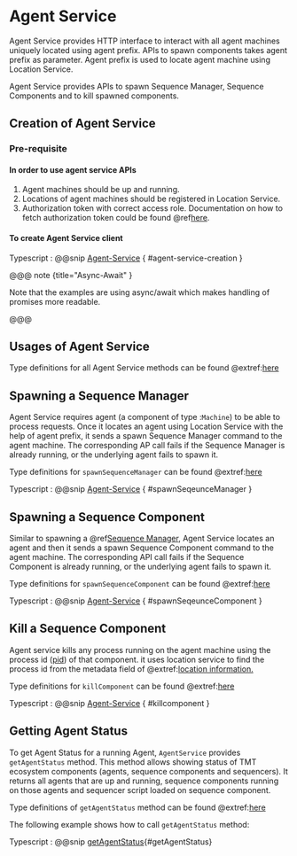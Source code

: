 # Agent Service

Agent Service provides HTTP interface to interact with all agent machines uniquely located using agent prefix.
APIs to spawn components takes agent prefix as parameter. Agent prefix is used to locate agent machine using Location Service.

Agent Service provides APIs to spawn Sequence Manager, Sequence Components and to kill spawned components.

## Creation of Agent Service

### Pre-requisite

#### In order to use agent service APIs

  1. Agent machines should be up and running.
  1. Locations of agent machines should be registered in Location Service.
  1. Authorization token with correct access role.
     Documentation on how to fetch authorization token could be found @ref[here](../aas/auth-components.md).

#### To create Agent Service client

Typescript
:   @@snip [Agent-Service](../../../../example/src/documentation/agent/AgentServiceExamples.ts) { #agent-service-creation }

@@@ note {title="Async-Await" }

Note that the examples are using async/await which makes handling of promises more readable.

@@@

## Usages of Agent Service

Type definitions for all Agent Service methods can be found @extref:[here](ts-docs:interfaces/clients.agentservice.html)

## Spawning a Sequence Manager

Agent Service requires agent (a component of type :`Machine`) to be able to process requests. Once it locates an agent using Location Service with the help of agent prefix, it sends a spawn Sequence Manager command to the agent machine.
The corresponding AP call fails if the Sequence Manager is already running, or the underlying agent fails to spawn it.

Type definitions for `spawnSequenceManager` can be found @extref:[here](ts-docs:interfaces/clients.agentservice.html#spawnsequencemanager)

Typescript
:   @@snip [Agent-Service](../../../../example/src/documentation/agent/AgentServiceExamples.ts) { #spawnSeqeunceManager }

## Spawning a Sequence Component

Similar to spawning a @ref[Sequence Manager](#spawning-a-sequence-manager), Agent Service locates an agent and then it sends a spawn Sequence Component command to the agent machine.
The corresponding API call fails if the Sequence Component is already running, or the underlying agent fails to spawn it.

Type definitions for `spawnSequenceComponent` can be found @extref:[here](ts-docs:interfaces/clients.agentservice.html#spawnsequencecomponent)

Typescript
:   @@snip [Agent-Service](../../../../example/src/documentation/agent/AgentServiceExamples.ts) { #spawnSeqeunceComponent }

## Kill a Sequence Component

Agent service kills any process running on the agent machine using the process id ([pid](https://www.computerhope.com/jargon/p/pid.htm)) of that component. it uses location service to find the process id from the metadata field of @extref:[location information.](ts-docs:modules/models.html#location)

Type definitions for `killComponent` can be found @extref:[here](ts-docs:interfaces/clients.agentservice.html#killcomponent)

Typescript
:   @@snip [Agent-Service](../../../../example/src/documentation/agent/AgentServiceExamples.ts) { #killcomponent }

## Getting Agent Status

To get Agent Status for a running Agent, `AgentService` provides `getAgentStatus` method.
This method allows showing status of TMT ecosystem components (agents, sequence components and sequencers).
It returns all agents that are up and running, sequence components running on those agents and sequencer script loaded on sequence component.

Type definitions of `getAgentStatus` method can be found @extref:[here](ts-docs:interfaces/clients.agentservice.html#getagentstatus)

The following example shows how to call `getAgentStatus` method:

Typescript
: @@snip [getAgentStatus](../../../../example/src/documentation/agent/AgentServiceExamples.ts){#getAgentStatus}
